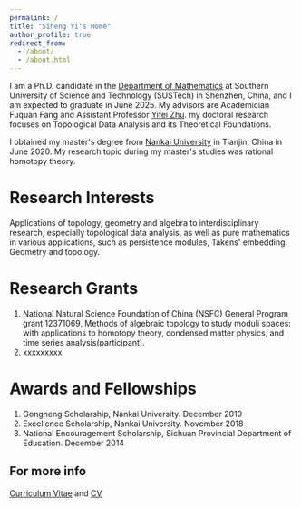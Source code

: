 ```yaml
---
permalink: /
title: "Siheng Yi's Home"
author_profile: true
redirect_from: 
  - /about/
  - /about.html
---
```


I am a Ph.D. candidate in the [Department of Mathematics](https://math.sustech.edu.cn/) at Southern University of Science and Technology (SUSTech) in Shenzhen, China, and I am expected to graduate in June 2025. 
My advisors are  Academician  Fuquan Fang and Assistant Professor [Yifei Zhu](https://yifeizhu.github.io). 
my doctoral research focuses on ​Topological Data Analysis and its Theoretical Foundations.

I obtained my master's degree from [Nankai University](https://math.nankai.edu.cn/) in Tianjin, China in June 2020. 
My research topic during my master's studies was rational homotopy theory.



Research Interests
======
Applications of topology, geometry and algebra to interdisciplinary research, especially topological data analysis, as well as pure mathematics in various applications, such as persistence modules, Takens' embedding. 
Geometry and topology.


Research Grants
======
1. National Natural Science Foundation of China (NSFC) General Program grant 12371069, Methods of algebraic topology to study moduli spaces: with applications to homotopy theory, condensed matter physics, and time series analysis(participant).
1. xxxxxxxxx


Awards and Fellowships
======
1. Gongneng Scholarship, Nankai University. December 2019
2. Excellence Scholarship, Nankai University. November 2018
3. National Encouragement Scholarship, Sichuan Provincial Department of Education. December 2014



For more info
------
[Curriculum Vitae](files/CV.pdf) and [CV](http://sihengyi.github.io/files/CV.pdf)
